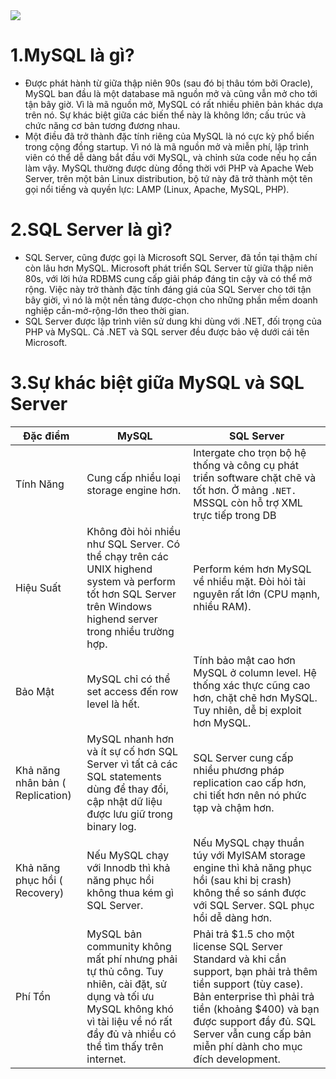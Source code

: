 <img src="https://truonggiangit.com/wp-content/uploads/2019/01/mysql-sqlserver.png">

# 1.MySQL là gì?
- Được phát hành từ giữa thập niên 90s (sau đó bị thâu tóm bởi Oracle), MySQL ban đầu là một database mã nguồn mở và cũng vẫn mở cho tới tận bây giờ. Vì là mã nguồn mở, MySQL có rất nhiều phiên bản khác dựa trên nó. Sự khác biệt giữa các biến thể này là không lớn; cấu trúc và chức năng cơ bản tương đương nhau.
- Một điều đã trở thành đặc tính riêng của MySQL là nó cực kỳ phổ biến trong cộng đồng startup. Vì nó là mã nguồn mở và miễn phí, lập trình viên có thể dễ dàng bắt đầu với MySQL, và chỉnh sửa code nếu họ cần làm vậy. MySQL thường được dùng đồng thời với PHP và Apache Web Server, trên một bản Linux distribution, bộ tứ này đã trở thành một tên gọi nổi tiếng và quyền lực: LAMP (Linux, Apache, MySQL, PHP).
# 2.SQL Server là gì?
- SQL Server, cũng được gọi là Microsoft SQL Server, đã tồn tại thậm chí còn lâu hơn MySQL. Microsoft phát triển SQL Server từ giữa thập niên 80s, với lời hứa RDBMS cung cấp giải pháp đáng tin cậy và có thể mở rộng. Việc này trở thành đặc tính đáng giá của SQL Server cho tới tận bây giời, vì nó là một nền tảng được-chọn cho những phần mềm doanh nghiệp cần-mở-rộng-lớn theo thời gian.
- SQL Server được lập trình viên sử dung khi dùng với .NET, đối trọng của PHP và MySQL. Cả .NET và SQL server đều được bảo vệ dưới cái tên Microsoft.

# 3.Sự khác biệt giữa MySQL và SQL Server
| Đặc điểm | MySQL | SQL Server |
|----------|-------|------------|
| Tính Năng | Cung cấp nhiều loại storage engine hơn. | Intergate cho trọn bộ hệ thống và công cụ phát triển software chặt chẽ và tốt hơn. Ở mảng `.NET.` MSSQL còn hỗ trợ XML trực tiếp trong DB |
| Hiệu Suất | Không đòi hỏi nhiều như SQL Server. Có thể chạy trên các UNIX highend system và perform tốt hơn SQL Server trên Windows highend server trong nhiều trường hợp. | Perform kém hơn MySQL về nhiều mặt. Đòi hỏi tài nguyên rất lớn (CPU mạnh, nhiều RAM). |
| Bảo Mật | MySQL chỉ có thể set access đến row level là hết. | Tính bảo mật cao hơn MySQL ở column level. Hệ thống xác thực cũng cao hơn, chặt chẽ hơn MySQL. Tuy nhiên, dễ bị exploit hơn MySQL.|
| Khả năng nhân bản ( Replication) | MySQL nhanh hơn và ít sự cố hơn SQL Server vì tất cả các SQL statements dùng để thay đổi, cập nhật dữ liệu được lưu giữ trong binary log. | SQL Server cung cấp nhiều phương pháp replication cao cấp hơn, chi tiết hơn nên nó phức tạp và chậm hơn.|
| Khả năng phục hồi ( Recovery) | Nếu MySQL chạy với Innodb thì khả năng phục hồi không thua kém gì SQL Server.| Nếu MySQL chạy thuần túy với MyISAM storage engine thì khả năng phục hồi (sau khi bị crash) không thể so sánh được với SQL Server. SQL phục hồi dễ dàng hơn. | 
| Phí Tổn | MySQL bản community không mất phí nhưng phải tự thủ công. Tuy nhiên, cài đặt, sử dụng và tối ưu MySQL không khó vì tài liệu về nó rất đầy đủ và nhiều có thể tìm thấy trên internet. | Phải trả $1.5 cho một license SQL Server Standard và khi cần support, bạn phải trả thêm tiền support (tùy case). Bản enterprise thì phải trả tiền (khoảng $400) và bạn được support đầy đủ. SQL Server vẫn cung cấp bản miễn phí dành cho mục đích development.|
